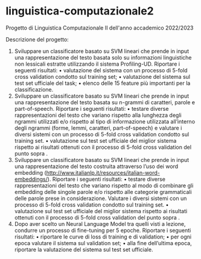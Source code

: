 # linguistica-computazionale2
Progetto di Linguistica Computazionale II dell'anno accademico 2022/2023

Descrizione del progetto: 
1. Sviluppare un classificatore basato su SVM lineari che prende in input una rappresentazione
del testo basata solo su informazioni linguistiche non lessicali estratte utilizzando il sistema
Profiling-UD. Riportare i seguenti risultati:
• valutazione del sistema con un processo di 5-fold cross validation condotto sul training
set;
• valutazione del sistema sul test set ufficiale del task;
• elenco delle 15 feature più importanti per la classificazione.
2. Sviluppare un classificatore basato su SVM lineari che prende in input una rappresentazione
del testo basata su n-grammi di caratteri, parole e part-of-speech. Riportare i seguenti
risultati:
• testare diverse rappresentazioni del testo che variano rispetto alla lunghezza degli ngrammi utilizzati e/o rispetto al tipo di informazione utilizzata all’interno degli ngrammi (forme, lemmi, caratteri, part-of-speech) e valutare i diversi sistemi con un
processo di 5-fold cross validation condotto sul training set.
• valutazione sul test set ufficiale del miglior sistema rispetto ai risultati ottenuti con il
processo di 5-fold cross validation del punto sopra .
3. Sviluppare un classificatore basato su SVM lineari che prende in input una rappresentazione
del testo costruita attraverso l’uso dei word embedding
(http://www.italianlp.it/resources/italian-word-embeddings/). Riportare i seguenti risultati:
• testare diverse rappresentazioni del testo che variano rispetto al modo di combinare gli
embedding delle singole parole e/o rispetto alle categorie grammaticali delle parole
prese in considerazione. Valutare i diversi sistemi con un processo di 5-fold cross
validation condotto sul training set.
• valutazione sul test set ufficiale del miglior sistema rispetto ai risultati ottenuti con il
processo di 5-fold cross validation del punto sopra .
1. Dopo aver scelto un Neural Language Model tra quelli visti a lezione, condurre un processo
di fine-tuning per 5 epoche. Riportare i seguenti risultati:
• riportare le curve di loss di training e di validation;
• per ogni epoca valutare il sistema sul validation set;
• alla fine dell’ultima epoca, riportare la valutazione del sistema sul test set ufficiale.
